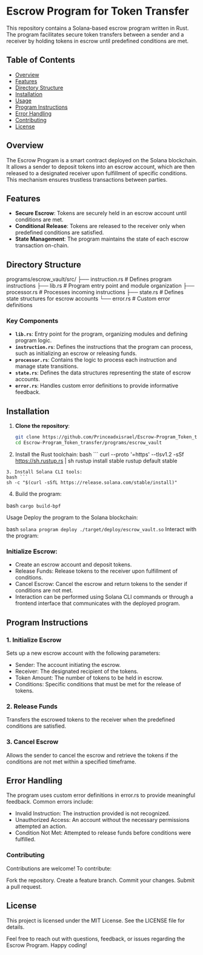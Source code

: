 # Escrow Program for Token Transfer

This repository contains a Solana-based escrow program written in Rust. The program facilitates secure token transfers between a sender and a receiver by holding tokens in escrow until predefined conditions are met.

## Table of Contents

- [Overview](#overview)
- [Features](#features)
- [Directory Structure](#directory-structure)
- [Installation](#installation)
- [Usage](#usage)
- [Program Instructions](#program-instructions)
- [Error Handling](#error-handling)
- [Contributing](#contributing)
- [License](#license)

## Overview

The Escrow Program is a smart contract deployed on the Solana blockchain. It allows a sender to deposit tokens into an escrow account, which are then released to a designated receiver upon fulfillment of specific conditions. This mechanism ensures trustless transactions between parties.

## Features

- **Secure Escrow**: Tokens are securely held in an escrow account until conditions are met.
- **Conditional Release**: Tokens are released to the receiver only when predefined conditions are satisfied.
- **State Management**: The program maintains the state of each escrow transaction on-chain.

## Directory Structure
programs/escrow_vault/src/ ├── instruction.rs # Defines program instructions ├── lib.rs # Program entry point and module organization ├── processor.rs # Processes incoming instructions ├── state.rs # Defines state structures for escrow accounts └── error.rs # Custom error definitions

### Key Components

- **`lib.rs`**: Entry point for the program, organizing modules and defining program logic.
- **`instruction.rs`**: Defines the instructions that the program can process, such as initializing an escrow or releasing funds.
- **`processor.rs`**: Contains the logic to process each instruction and manage state transitions.
- **`state.rs`**: Defines the data structures representing the state of escrow accounts.
- **`error.rs`**: Handles custom error definitions to provide informative feedback.

## Installation

1. **Clone the repository**:
   ```bash
   git clone https://github.com/Princeadxisrael/Escrow-Program_Token_transfer.git
   cd Escrow-Program_Token_transfer/programs/escrow_vault
    ```
2. Install the Rust toolchain:
  bash ```  curl --proto '=https' --tlsv1.2 -sSf https://sh.rustup.rs | sh
  rustup install stable
  rustup default stable
  ```
3. Install Solana CLI tools:
  bash ```
  sh -c "$(curl -sSfL https://release.solana.com/stable/install)"
  ```
4. Build the program:

bash ```
cargo build-bpf ```

Usage
Deploy the program to the Solana blockchain:

bash ```
solana program deploy ./target/deploy/escrow_vault.so ```
Interact with the program:

### Initialize Escrow: 
- Create an escrow account and deposit tokens.
- Release Funds: Release tokens to the receiver upon fulfillment of conditions.
- Cancel Escrow: Cancel the escrow and return tokens to the sender if conditions are not met.
- Interaction can be performed using Solana CLI commands or through a frontend interface that communicates with the deployed program.

## Program Instructions
### 1. Initialize Escrow
Sets up a new escrow account with the following parameters:

- Sender: The account initiating the escrow.
- Receiver: The designated recipient of the tokens.
- Token Amount: The number of tokens to be held in escrow.
- Conditions: Specific conditions that must be met for the release of tokens.
### 2. Release Funds
Transfers the escrowed tokens to the receiver when the predefined conditions are satisfied.

### 3. Cancel Escrow
Allows the sender to cancel the escrow and retrieve the tokens if the conditions are not met within a specified timeframe.

## Error Handling
The program uses custom error definitions in error.rs to provide meaningful feedback. Common errors include:

- Invalid Instruction: The instruction provided is not recognized.
- Unauthorized Access: An account without the necessary permissions attempted an action.
- Condition Not Met: Attempted to release funds before conditions were fulfilled.
  
### Contributing
Contributions are welcome! To contribute:

Fork the repository.
Create a feature branch.
Commit your changes.
Submit a pull request.

## License
This project is licensed under the MIT License. See the LICENSE file for details.

Feel free to reach out with questions, feedback, or issues regarding the Escrow Program. Happy coding!



